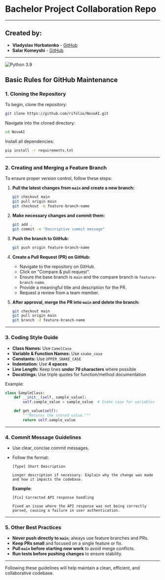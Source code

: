 # Bachelor Project Collaboration Repo
---
## Created by:
- **Vladyslav Horbatenko** - [GitHub](https://github.com/rifolio)
- **Salar Komeyshi** - [GitHub](https://github.com/SalarKo)
---

![Python 3.9](https://img.shields.io/badge/Python-3.9-blue.svg)

## Basic Rules for GitHub Maintenance

### 1. Cloning the Repository

To begin, clone the repository:

```bash
git clone https://github.com/rifolio/NovoAI.git
```

Navigate into the cloned directory:

```bash
cd NovoAI
```

Install all dependencies:

```bash
pip install -r requirements.txt
```

---

### 2. Creating and Merging a Feature Branch

To ensure proper version control, follow these steps:

1. **Pull the latest changes from `main` and create a new branch:**

   ```bash
   git checkout main
   git pull origin main
   git checkout -b feature-branch-name
   ```

2. **Make necessary changes and commit them:**

   ```bash
   git add .
   git commit -m "Descriptive commit message"
   ```

3. **Push the branch to GitHub:**

   ```bash
   git push origin feature-branch-name
   ```

4. **Create a Pull Request (PR) on GitHub:**

   - Navigate to the repository on GitHub.
   - Click on "Compare & pull request".
   - Ensure the base branch is `main` and the compare branch is `feature-branch-name`.
   - Provide a meaningful title and description for the PR.
   - Request a review from a team member.

5. **After approval, merge the PR into `main` and delete the branch:**

   ```bash
   git checkout main
   git pull origin main
   git branch -d feature-branch-name
   ```

---

### 3. Coding Style Guide

- **Class Names:** Use `CamelCase`
- **Variable & Function Names:** Use `snake_case`
- **Constants:** Use `UPPER_SNAKE_CASE`
- **Indentation:** Use **4 spaces**
- **Line Length:** Keep lines **under 79 characters** where possible
- **Docstrings:** Use triple quotes for function/method documentation

Example:

```python
class SampleClass:
    def __init__(self, sample_value):
        self.sample_value = sample_value  # Snake case for variables

    def get_value(self):
        """Returns the stored value."""
        return self.sample_value
```

---

### 4. Commit Message Guidelines

- Use clear, concise commit messages.
- Follow the format:

  ```
  [Type] Short Description

  Longer description if necessary. Explain why the change was made and how it impacts the codebase.
  ```

  **Example:**

  ```
  [Fix] Corrected API response handling

  Fixed an issue where the API response was not being correctly parsed, causing a failure in user authentication.
  ```

---

### 5. Other Best Practices

- **Never push directly to `main`**; always use feature branches and PRs.
- **Keep PRs small** and focused on a single feature or fix.
- **Pull `main` before starting new work** to avoid merge conflicts.
- **Run tests before pushing changes** to ensure stability.

---

Following these guidelines will help maintain a clean, efficient, and collaborative codebase.
